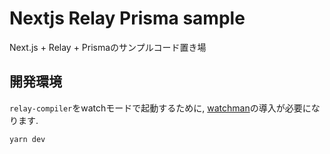 # Nextjs Relay Prisma sample
Next.js + Relay + Prismaのサンプルコード置き場

## 開発環境

`relay-compiler`をwatchモードで起動するために, [watchman](https://facebook.github.io/watchman/docs/install.html)の導入が必要になります.

```bash
yarn dev
```
